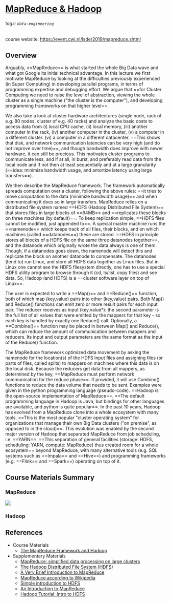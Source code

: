 # [MapReduce & Hadoop](https://hackmd.io/@distributed-systems-engineering/mapreduce-hadoop)

###### tags: `data-engineering`

course website: https://event.cwi.nl/lsde/2019/mapreduce.shtml

## Overview

Arguably, ==MapReduce== is what started the whole Big Data wave and what got Google its initial technical advantage. In this lecture we first motivate MapReduce by looking at the difficulties previously experienced (in Super Computing) in developing parallel programs, in terms of programming expertise and debugging effort. We argue that ==for Cluster Computing we need to raise the level of abstraction, viewing the whole cluster as a single machine ("the cluster is the computer"), and developing programming frameworks on that higher level==.

We also take a look at cluster hardware architectures (single node, rack of e.g. 80 nodes, cluster of e.g. 40 racks) and analyze the basic costs to access data from (i) local CPU cache, (ii) local memory, (iii) another computer in the rack, (iv) another computer in the cluster, (v) a computer in a different cluster. (vi) a computer in a different datacenter. ==This shows that disk, and network communication latencies can be very high (and do not improve over time)==, and though bandwidth does improve with newer hardware, it can still be precious. This motivates cluster programs to communicate less, and if at all, in burst, and preferably read data from the local node and if not then at least sequentially and at a large granularity (==idea: minimize bandwidth usage, and amortize latency using large transfers==).

We then describe the MapReduce framework. The framework automatically spreads computation over a cluster, following the above rules: ==it tries to move computation to the data (minimize bandwidth usage)== and when communicating it does so in large transfers. MapReduce relies on a distributed file system named ==HDFS (Hadoop Distributed File System)== that stores files in large blocks of ==64MB== and ==replicates these blocks on three machines (by default)==. To keep replication simple, ==HDFS files cannot be modified, just appended to==. A special master machine runs the ==namenode== which keeps track of all files, their blocks, and on which machines (called ==datanodes==) these are stored. ==HDFS in principle stores all blocks of a HDFS file on the same three datanodes together==, and the datanode which originally wrote the data always is one of them. Though, if a datanodes goes down, the namenode will detect this and replicate the block on another datanode to compensate. The datanodes (tend to) run Linux, and store all HDFS data together as Linux files. But in Linux one cannot see the HDFS filesystem directly, one has to use a special HDFS utility program to browse through it (cd, ls/list, copy files) and see data. So, Hadoop (and HDFS) is a ==cluster software layer on top of Linux==.

The user is expected to write a ==Map()== and ==Reduce()== function, both of which map (key,value) pairs into other (key,value) pairs. Both Map() and Reduce() functions can emit zero or more result pairs for each input pair. The reducer receives as input (key,value*): the second parameter is the full list of all values that were emitted by the mappers for that key - so each key is handled by exactly one Reduce() call. Optionally, a ==Combine()== function may be placed in between Map() and Reduce(), which can reduce the amount of communication between mappers and reducers. Its input and output parameters are the same format as the input of the Reduce() function.

The MapReduce framework optimized data movement by asking the namenode for the location(s) of the HDFS input files and assigning files (or parts of files, called splits) to mappers on machines where this data is on the local disk. Because the reducers get data from all mappers, as determined by the key, ==MapReduce must perform network communication for the reduce phase==. If provided, it will use Combine() functions to reduce the data volume that needs to be sent.
Examples were given in the python programming language (pseudo-code). ==Hadoop is the open-source implementation of MapReduce==. ==The default programming language in Hadoop is Java, but bindings for other languages are available, and python is quite popular==.
In the past 10 years, Hadoop has evolved from a MapReduce clone into a whole ecosystem with many tools. ==This is the most popular "cluster operating system" for organizations that manage their own Big Data clusters ("on premise", as opposed to in the cloud)==. This evolution was enabled by the second major version of Hadoop that separated MapReduce from job scheduling, i.e. ==YARN==. ==This separation of general facilities (storage: HDFS, scheduling: YARN, compute: MapReduce) thus created room for a whole ecosystem== beyond MapReduce, with many alternative tools (e.g. SQL systems such as ==Impala== and ==Hive==) and programming frameworks (e.g. ==Flink== and ==Spark==) operating on top of it.

## Course Materials Summary

### MapReduce

![](https://i.imgur.com/JQgjbsQ.png)


### Hadoop

## References

- Course Materials
    - [The MapReduce Framework and Hadoop](https://github.com/cyyeh/large-scale-data-engineering/blob/master/mapreduce-hadoop/03-MapReduce%20%26%20Hadoop.pdf)
- Supplementary Materials
    - [MapReduce: simplified data processing on large clusters](https://github.com/cyyeh/large-scale-data-engineering/blob/master/mapreduce-hadoop/mapreduce.pdf)
    - [The Hadoop Distributed File System (HDFS)](https://github.com/cyyeh/large-scale-data-engineering/blob/master/mapreduce-hadoop/hdfs_design.pdf)
    - [A Very Brief Introduction to MapReduce](https://github.com/cyyeh/large-scale-data-engineering/blob/master/mapreduce-hadoop/map_reduce_tutorial.pdf)
    - [MapReduce according to Wikipedia](https://www.wikiwand.com/en/MapReduce)
    - [Simple introduction to HDFS](http://hadoopilluminated.com/hadoop_illuminated/HDFS_Intro.html)
    - [An Introduction to MapReduce](https://www.slideshare.net/franebandov/an-introduction-to-mapreduce-6789635)
    - [Hadoop Tutorial: Intro to HDFS](https://www.youtube.com/watch?v=ziqx2hJY8Hg)